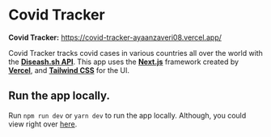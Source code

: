 # Covid Tracker
**Covid Tracker:** https://covid-tracker-ayaanzaveri08.vercel.app/

Covid Tracker tracks covid cases in various countries all over the world with the [**Diseash.sh API**](https://disease.sh/). This app uses the [**Next.js**](https://nextjs.org/) framework created by [**Vercel**](https://vercel.com/), and [**Tailwind CSS**](https://tailwindcss.com/) for the UI.

## Run the app locally.
Run `npm run dev` or `yarn dev` to run the app locally. Although, you could view right over [here](https://covid-tracker-ayaanzaveri08.vercel.app/).
